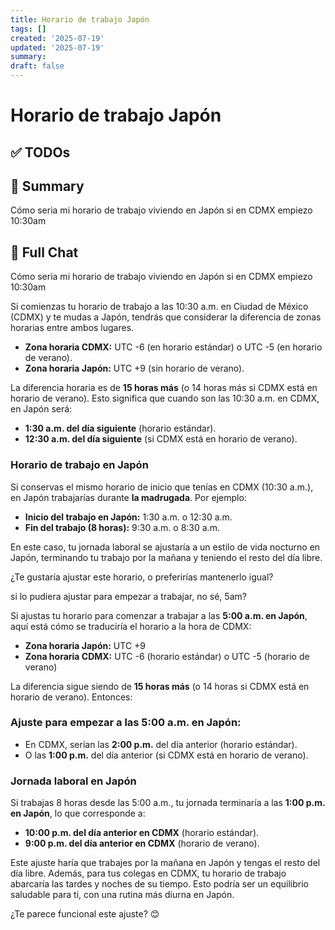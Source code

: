 ```yaml
---
title: Horario de trabajo Japón
tags: []
created: '2025-07-19'
updated: '2025-07-19'
summary:
draft: false
---
```


# Horario de trabajo Japón

## ✅ TODOs


## 📌 Summary
Cómo seria mi horario de trabajo viviendo en Japón si en CDMX empiezo 10:30am

## 🧠 Full Chat


Cómo seria mi horario de trabajo viviendo en Japón si en CDMX empiezo 10:30am



Si comienzas tu horario de trabajo a las 10:30 a.m. en Ciudad de México (CDMX) y te mudas a Japón, tendrás que considerar la diferencia de zonas horarias entre ambos lugares.

- **Zona horaria CDMX:** UTC -6 (en horario estándar) o UTC -5 (en horario de verano).  
- **Zona horaria Japón:** UTC +9 (sin horario de verano).  

La diferencia horaria es de **15 horas más** (o 14 horas más si CDMX está en horario de verano). Esto significa que cuando son las 10:30 a.m. en CDMX, en Japón será:

- **1:30 a.m. del día siguiente** (horario estándar).  
- **12:30 a.m. del día siguiente** (si CDMX está en horario de verano).  

### Horario de trabajo en Japón
Si conservas el mismo horario de inicio que tenías en CDMX (10:30 a.m.), en Japón trabajarías durante **la madrugada**. Por ejemplo:

- **Inicio del trabajo en Japón:** 1:30 a.m. o 12:30 a.m.  
- **Fin del trabajo (8 horas):** 9:30 a.m. o 8:30 a.m.  

En este caso, tu jornada laboral se ajustaría a un estilo de vida nocturno en Japón, terminando tu trabajo por la mañana y teniendo el resto del día libre. 

¿Te gustaría ajustar este horario, o preferirías mantenerlo igual?

si lo pudiera ajustar para empezar a trabajar, no sé, 5am?

Si ajustas tu horario para comenzar a trabajar a las **5:00 a.m. en Japón**, aquí está cómo se traduciría el horario a la hora de CDMX:

- **Zona horaria Japón:** UTC +9  
- **Zona horaria CDMX:** UTC -6 (horario estándar) o UTC -5 (horario de verano)  

La diferencia sigue siendo de **15 horas más** (o 14 horas si CDMX está en horario de verano). Entonces:

### Ajuste para empezar a las 5:00 a.m. en Japón:
- En CDMX, serían las **2:00 p.m.** del día anterior (horario estándar).  
- O las **1:00 p.m.** del día anterior (si CDMX está en horario de verano).  

### Jornada laboral en Japón
Si trabajas 8 horas desde las 5:00 a.m., tu jornada terminaría a las **1:00 p.m. en Japón**, lo que corresponde a:

- **10:00 p.m. del día anterior en CDMX** (horario estándar).  
- **9:00 p.m. del día anterior en CDMX** (horario de verano).  

Este ajuste haría que trabajes por la mañana en Japón y tengas el resto del día libre. Además, para tus colegas en CDMX, tu horario de trabajo abarcaría las tardes y noches de su tiempo. Esto podría ser un equilibrio saludable para ti, con una rutina más diurna en Japón. 

¿Te parece funcional este ajuste? 😊